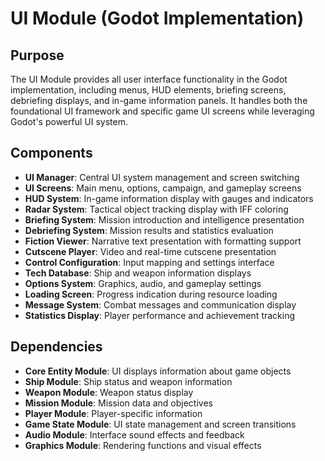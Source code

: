 # UI Module (Godot Implementation)

## Purpose
The UI Module provides all user interface functionality in the Godot implementation, including menus, HUD elements, briefing screens, debriefing displays, and in-game information panels. It handles both the foundational UI framework and specific game UI screens while leveraging Godot's powerful UI system.

## Components
- **UI Manager**: Central UI system management and screen switching
- **UI Screens**: Main menu, options, campaign, and gameplay screens
- **HUD System**: In-game information display with gauges and indicators
- **Radar System**: Tactical object tracking display with IFF coloring
- **Briefing System**: Mission introduction and intelligence presentation
- **Debriefing System**: Mission results and statistics evaluation
- **Fiction Viewer**: Narrative text presentation with formatting support
- **Cutscene Player**: Video and real-time cutscene presentation
- **Control Configuration**: Input mapping and settings interface
- **Tech Database**: Ship and weapon information displays
- **Options System**: Graphics, audio, and gameplay settings
- **Loading Screen**: Progress indication during resource loading
- **Message System**: Combat messages and communication display
- **Statistics Display**: Player performance and achievement tracking

## Dependencies
- **Core Entity Module**: UI displays information about game objects
- **Ship Module**: Ship status and weapon information
- **Weapon Module**: Weapon status display
- **Mission Module**: Mission data and objectives
- **Player Module**: Player-specific information
- **Game State Module**: UI state management and screen transitions
- **Audio Module**: Interface sound effects and feedback
- **Graphics Module**: Rendering functions and visual effects
